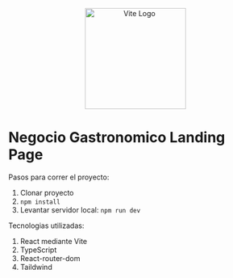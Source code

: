 <p align="center">
  <a href="https://vitejs.dev/" target="blank"><img src="https://miro.medium.com/v2/resize:fit:1400/1*_E3u7agcgrqY8eFGR_-_6g.png" width="200" alt="Vite Logo" /></a>
</p>


# Negocio Gastronomico Landing Page

Pasos para correr el proyecto:

1. Clonar proyecto
2. ```npm install```
3. Levantar servidor local: ```npm run dev```

Tecnologias utilizadas:

1. React mediante Vite
2. TypeScript
3. React-router-dom
4. Taildwind